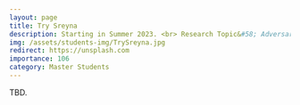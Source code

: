 ```yaml
---
layout: page
title: Try Sreyna
description: Starting in Summer 2023. <br> Research Topic&#58; Adversarial Attack on Face Recognition.
img: /assets/students-img/TrySreyna.jpg
redirect: https://unsplash.com
importance: 106
category: Master Students
---
```


TBD.
